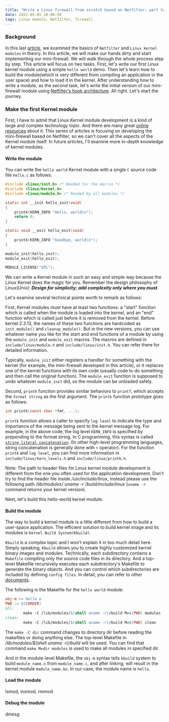 ```yaml
---
title: "Write a Linux firewall from scratch based on Netfilter: part two- "
date: 2022-05-05 18:06:50
tags: Linux module, Netfilter, firewall 
---
```


### Background

In this last [article](https://organicprogrammer.com/2022/05/04/how-to-write-a-netfilter-firewall/), we examined the basics of `Netfilter` and `Linux kernel modules` in theory. In this article, we will make our hands dirty and start implementing our mini-firewall. We will walk through the whole process step by step. This article will focus on two tasks. First, let's write our first Linux kernel module using a simple `hello world` demo. Then let's learn how to build the module(which is very different from compiling an application in the user space) and how to load it in the kernel. After understanding how to write a module, as the second task, let's write the initial version of our mini-firewall module using [Netfilter's hook architecture](https://wiki.nftables.org/wiki-nftables/index.php/Netfilter_hooks). All right. Let's start the journey. 

### Make the first Kernel module
First, I have to admit that Linux Kernel module development is a kind of large and complex technology topic. And there are many great [online resources](https://sysprog21.github.io/lkmpg/) about it. This series of articles is focusing on developing the mini-firewall based on Netfilter, so we can't cover all the aspects of the Kernel module itself. In future articles, I'll examine more in-depth knowledge of kernel modules. 
#### Write the module

You can write the `hello world` Kernel module with a single `C` source code file `hello.c` as follows:  

```c
#include <linux/init.h> /* Needed for the macros */
#include <linux/kernel.h> 
#include <linux/module.h> /* Needed by all modules */

static int __init hello_init(void)
{
    printk(KERN_INFO "Hello, world\n");
    return 0;
}

static void __exit hello_exit(void)
{
    printk(KERN_INFO "Goodbye, world\n");
}

module_init(hello_init);
module_exit(hello_exit);

MODULE_LICENSE("GPL");
```
We can write a Kernel module in such an easy and simple way because the Linux Kernel does the magic for you. Remember the design philosophy of Linux(Unix): ***Design for simplicity; add complexity only where you must***. 

Let's examine several technical points worth to remark as follows: 

First, Kernel modules must have at least two functions: a "start" function which is called when the module is loaded into the kernel, and an "end" function which is called just before it is removed from the kernel. Before kernel 2.3.13, the names of these two functions are hardcoded as `init_module()` and `cleanup_module()`. But in the new versions, you can use whatever name you like for the start and end functions of a module by using the `module_init` and `module_exit` macros. The macros are defined in `include/linux/module.h` and `include/linux/init.h`. You can refer there for detailed information. 

Typically, `module_init` either registers a handler for something with the kernel (for example, the mini-firewall developed in this article), or it replaces one of the kernel functions with its own code (usually code to do something and then call the original function). The `module_exit` function is supposed to undo whatever `module_init` did, so the module can be unloaded safely.

Second, `printk` function provides similar behaviors to `printf`, which accepts the `format string` as the first argument. The `printk` function prototype goes as follows:

```c
int printk(const char *fmt, ...);
```

`printk` function allows a caller to specify `log level` to indicate the type and importance of the message being sent to the kernel message log. For example, in the above code, the log level `KERN_INFO` is specified by prepending to the format string. In C programming, this syntax is called [`string literal concatenation`](https://en.wikipedia.org/wiki/String_literal#String_literal_concatenation). (In other high-level programming languages, string concatenation is generally done with `+` operator). For the function `printk` and `log level`, you can find more information in `include/linux/kern_levels.h` and `include/linux/printk.h`.   

Note: The path to header files for Linux kernel module development is different from the one you often used for the application development. Don't try to find the header file inside */usr/include/linux*, instead please use the following path */lib/modules/\`uname -r\`/build/include/linux* (`uname -r` command returns your kernel version).

Next, let's build this hello-world kernel module.
#### Build the module
The way to build a kernel module is a little different from how to build a user-space application. The efficient solution to build kernel image and its modules is `Kernel Build System(Kbuild)`. 

`Kbuild` is a complex topic and I won't explain it in too much detail here. Simply speaking, `Kbuild` allows you to create highly customized kernel binary images and modules. Technically, each subdirectory contains a `Makefile` compiling only the source code files in its directory. And a top-level Makefile recursively executes each subdirectory's Makefile to generate the binary objects. And you can control which subdirectories are included by defining `config files`. In detail, you can refer to other [documents](https://www.linuxjournal.com/content/kbuild-linux-kernel-build-system). 

The following is the Makefile for the `hello world` module: 
```Makefile
obj-m += hello.o
PWD := $(CURDIR)
all:
        make -C /lib/modules/$(shell uname -r)/build M=$(PWD) modules
clean:
        make -C /lib/modules/$(shell uname -r)/build M=$(PWD) clean
```

The `make -C dir` command changes to directory dir before reading the makefiles or doing anything else. The top-level Makefile in */lib/modules/$(shell uname -r)/build* will be used. You can find that command `make M=dir modules` is used to make all modules in specified dir.

And in the module-level Makefile, the `obj-m` syntax tells `kbuild` system to build `module_name.o` from `module_name.c`, and after linking, will result in the kernel module `module_name.ko`. In our case, the module name is `hello`.

#### Load the module
lsmod, insmod, rmmod
#### Debug the module
dmesg
